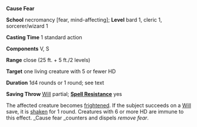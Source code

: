  **Cause Fear**

**School** necromancy [fear, mind-affecting]; **Level** bard 1, cleric 1, sorcerer/wizard 1

**Casting Time** 1 standard action

**Components** V, S

**Range** close (25 ft. + 5 ft./2 levels)

**Target** one living creature with 5 or fewer HD

**Duration** 1d4 rounds or 1 round; see text

**Saving Throw** [Will](../combat.md#_will) partial; **[Spell Resistance](../glossary.md#_spell-resistance)** yes

The affected creature becomes [frightened](../glossary.md#_frightened). If the subject succeeds on a [Will](../combat.md#_will) save, it is [shaken](../glossary.md#_shaken) for 1 round. Creatures with 6 or more HD are immune to this effect. _Cause fear _counters and dispels _remove fear_.

